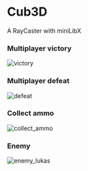 # Cub3D
A RayCaster with miniLibX

### Multiplayer victory
![victory](https://github.com/user-attachments/assets/40892524-0aa5-44e3-be76-e5928afc1b83)

### Multiplayer defeat
![defeat](https://github.com/user-attachments/assets/53840991-4ad5-4c45-94c6-247e1a9a0faf)

### Collect ammo
![collect_ammo](https://github.com/user-attachments/assets/2a322204-50b8-4e25-973b-bf8c2877e194)

### Enemy
![enemy_lukas](https://github.com/user-attachments/assets/b66d94ed-f526-415a-af82-0082084c1611)
